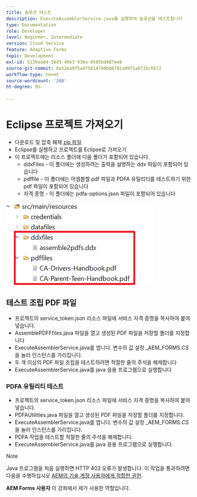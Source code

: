 ```yaml
---
title: 솔루션 테스트
description: ExecuteAssemblerService.java를 실행하여 솔루션을 테스트합니다
type: Documentation
role: Developer
level: Beginner, Intermediate
version: Cloud Service
feature: Adaptive Forms
topic: Development
exl-id: 5139aa84-58d5-40e3-936a-0505bd407ee8
source-git-commit: 0a52ea9f5a475814740bb0701a09f1a6735c6b72
workflow-type: tm+mt
source-wordcount: '268'
ht-degree: 0%

---
```


# Eclipse 프로젝트 가져오기

* 다운로드 및 압축 해제 [zip 파일](./assets/pdf-manipulation.zip)
* Eclipse를 실행하고 프로젝트를 Eclipse로 가져오기
* 이 프로젝트에는 리소스 폴더에 다음 폴더가 포함되어 있습니다.
   * ddxFiles - 이 폴더에는 생성하려는 출력을 설명하는 ddx 파일이 포함되어 있습니다
   * pdffile - 이 폴더에는 어셈블할 pdf 파일과 PDFA 유틸리티를 테스트하기 위한 pdf 파일이 포함되어 있습니다
   * 자격 증명 - 이 폴더에는 pdfa-options.json 파일이 포함되어 있습니다

![리소스 파일](./assets/resources.png)

## 테스트 조립 PDF 파일

* 프로젝트의 service_token.json 리소스 파일에 서비스 자격 증명을 복사하여 붙여 넣습니다.
* AssemblePDFFfiles.java 파일을 열고 생성된 PDF 파일을 저장할 폴더를 지정합니다
* ExecuteAssemblerService.java를 엽니다. 변수의 값 설정 _AEM_FORMS._CS_ 을 눌러 인스턴스를 가리킵니다.
* 두 개 이상의 PDF 파일 조립을 테스트하려면 적절한 줄의 주석을 해제합니다
* ExecuteAssemblerService.java를 java 응용 프로그램으로 실행합니다

### PDFA 유틸리티 테스트

* 프로젝트의 service_token.json 리소스 파일에 서비스 자격 증명을 복사하여 붙여 넣습니다.
* PDFAUtilities.java 파일을 열고 생성된 PDF 파일을 저장할 폴더를 지정합니다.
* ExecuteAssemblerService.java를 엽니다. 변수의 값 설정 _AEM_FORMS._CS_ 을 눌러 인스턴스를 가리킵니다.
* PDFA 작업을 테스트할 적절한 줄의 주석을 해제합니다.
* ExecuteAssemblerService.java를 java 응용 프로그램으로 실행합니다.



>[!NOTE]
> Java 프로그램을 처음 실행하면 HTTP 403 오류가 발생합니다. 이 작업을 통과하려면 다음을 수행하십시오 [AEM의 기술 계정 사용자에게 적합한 권한](https://experienceleague.adobe.com/docs/experience-manager-learn/getting-started-with-aem-headless/authentication/service-credentials.html?lang=en#configure-access-in-aem).

**AEM Forms 사용자** 이 강좌에서 제가 사용한 역할입니다.
